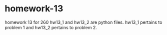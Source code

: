 # homework-13
homework 13 for 260
hw13_1 and hw13_2 are python files. hw13_1 pertains to problem 1 and hw13_2 pertains to problem 2.
